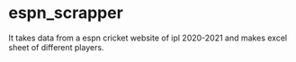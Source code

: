 # espn_scrapper
It takes data from a espn cricket website of ipl 2020-2021 and makes excel sheet of different players. 
